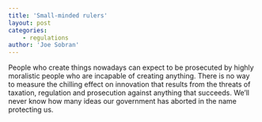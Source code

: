 ```yaml
---
title: 'Small-minded rulers'
layout: post
categories:
    - regulations
author: 'Joe Sobran'
---
```


People who create things nowadays can expect to be prosecuted by highly moralistic people who are incapable of creating anything. There is no way to measure the chilling effect on innovation that results from the threats of taxation, regulation and prosecution against anything that succeeds. We’ll never know how many ideas our government has aborted in the name protecting us.